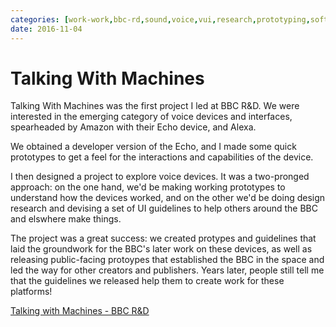 ```yaml
---
categories: [work-work,bbc-rd,sound,voice,vui,research,prototyping,software] 
date: 2016-11-04
---
```


# Talking With Machines

Talking With Machines was the first project I led at BBC R&D. We were interested in the emerging category of voice devices and interfaces, spearheaded by Amazon with their Echo device, and Alexa.

We obtained a developer version of the Echo, and I made some quick prototypes to get a feel for the interactions and capabilities of the device.

I then designed a project to explore voice devices. It was a two-pronged approach: on the one hand, we'd be making working prototypes to understand how the devices worked, and on the other we'd be doing design research and devising a set of UI guidelines to help others around the BBC and elswhere make things.

The project was a great success: we created protypes and guidelines that laid the groundwork for the BBC's later work on these devices, as well as releasing public-facing protoypes that established the BBC in the space and led the way for other creators and publishers. Years later, people still tell me that the guidelines we released help them to create work for these platforms!

[Talking with Machines - BBC R&D](https://www.bbc.co.uk/rd/projects/talking-with-machines)